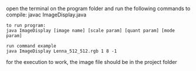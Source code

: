 open the terminal on the program folder and run the following commands
    to compile:
    javac ImageDisplay.java 

    to run program:
    java ImageDisplay [image name] [scale param] [quant param] [mode param]

    run command example
    java ImageDisplay Lenna_512_512.rgb 1 8 -1

for the execution to work, the image file should be in the project folder

